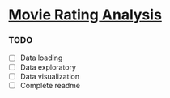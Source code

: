 # __<u>Movie Rating Analysis</u>__



### **__TODO__**
- [ ] Data loading
- [ ] Data exploratory 
- [ ] Data visualization 
- [ ] Complete readme